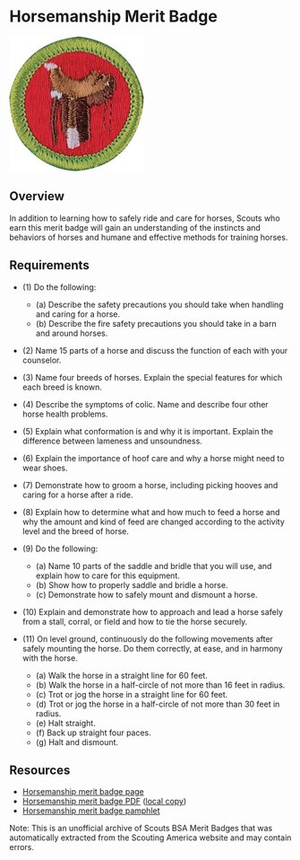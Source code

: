 

# Horsemanship Merit Badge

![Horsemanship Merit Badge](images/horsemanship-merit-badge.jpg)

## Overview



In addition to learning how to safely ride and care for horses, Scouts who earn this merit badge will gain an understanding of the instincts and behaviors of horses and humane and effective methods for training horses.

## Requirements

* (1) Do the following:
    * (a) Describe the safety precautions you should take when handling and caring for a horse.
    * (b) Describe the fire safety precautions you should take in a barn and around horses.


* (2) Name 15 parts of a horse and discuss the function of each with your counselor.
* (3) Name four breeds of horses. Explain the special features for which each breed is known.
* (4) Describe the symptoms of colic. Name and describe four other horse health problems.
* (5) Explain what conformation is and why it is important. Explain the difference between lameness and unsoundness.
* (6) Explain the importance of hoof care and why a horse might need to wear shoes.
* (7) Demonstrate how to groom a horse, including picking hooves and caring for a horse after a ride.
* (8) Explain how to determine what and how much to feed a horse and why the amount and kind of feed are changed according to the activity level and the breed of horse.
* (9) Do the following:
    * (a) Name 10 parts of the saddle and bridle that you will use, and explain how to care for this equipment.
    * (b) Show how to properly saddle and bridle a horse.
    * (c) Demonstrate how to safely mount and dismount a horse.


* (10) Explain and demonstrate how to approach and lead a horse safely from a stall, corral, or field and how to tie the horse securely.
* (11) On level ground, continuously do the following movements after safely mounting the horse. Do them correctly, at ease, and in harmony with the horse.
    * (a) Walk the horse in a straight line for 60 feet.
    * (b) Walk the horse in a half-circle of not more than 16 feet in radius.
    * (c) Trot or jog the horse in a straight line for 60 feet.
    * (d) Trot or jog the horse in a half-circle of not more than 30 feet in radius.
    * (e) Halt straight.
    * (f) Back up straight four paces.
    * (g) Halt and dismount.




## Resources

- [Horsemanship merit badge page](https://www.scouting.org/merit-badges/horsemanship/)
- [Horsemanship merit badge PDF](https://filestore.scouting.org/filestore/Merit_Badge_ReqandRes/Pamphlets/Horsemanship.pdf) ([local copy](files/horsemanship-merit-badge.pdf))
- [Horsemanship merit badge pamphlet](https://www.scoutshop.org/horesemanship-merit-badge-pamphlet-662399.html)

Note: This is an unofficial archive of Scouts BSA Merit Badges that was automatically extracted from the Scouting America website and may contain errors.